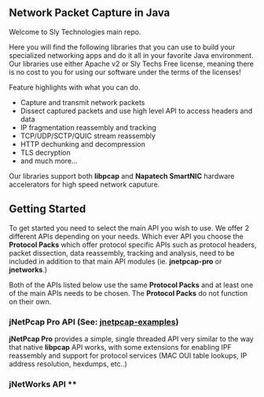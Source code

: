 ## Network Packet Capture in Java
Welcome to Sly Technologies main repo. 

Here you will find the following libraries that you can use to build your specialized networking apps and do it all in your favorite Java environment. Our libraries use either Apache v2 or Sly Techs Free license, meaning there is no cost to you for using our software under the terms of the licenses!

Feature highlights with what you can do.

- Capture and transmit network packets
- Dissect captured packets and use high level API to access headers and data
- IP fragmentation reassembly and tracking
- TCP/UDP/SCTP/QUIC stream reassembly
- HTTP dechunking and decompression
- TLS decryption
- and much more...

Our libraries support both **libpcap** and **Napatech SmartNIC** hardware accelerators for high speed network caputure.

## Getting Started
To get started you need to select the main API you wish to use. We offer 2 different APIs depending on your needs. Which ever API you choose the **Protocol Packs** which offer protocol specific APIs such as protocol headers, packet dissection, data reassembly, tracking and analysis, need to be included in addition to that main API modules (ie. **jnetpcap-pro** or **jnetworks**.)

Both of the APIs listed below use the same **Protocol Packs** and at least one of the main APIs needs to be chosen. The **Protocol Packs** do not function on their own.

### jNetPcap Pro API (See: [jnetpcap-examples](https://github.com/slytechs-repos/jnetpcap-examples))
**jNetPcap Pro** provides a simple, single threaded API very similar to the way that native **libpcap** API works, with some extensions for enabling IPF reassembly and support for protocol services (MAC OUI table lookups, IP address resolution, hexdumps, etc..)

### jNetWorks API **

<!--
**slytechs-repos/slytechs-repos** is a ✨ _special_ ✨ repository because its `README.md` (this file) appears on your GitHub profile.

Here are some ideas to get you started:

- 🔭 I’m currently working on ...
- 🌱 I’m currently learning ...
- 👯 I’m looking to collaborate on ...
- 🤔 I’m looking for help with ...
- 💬 Ask me about ...
- 📫 How to reach me: ...
- 😄 Pronouns: ...
- ⚡ Fun fact: ...
-->
